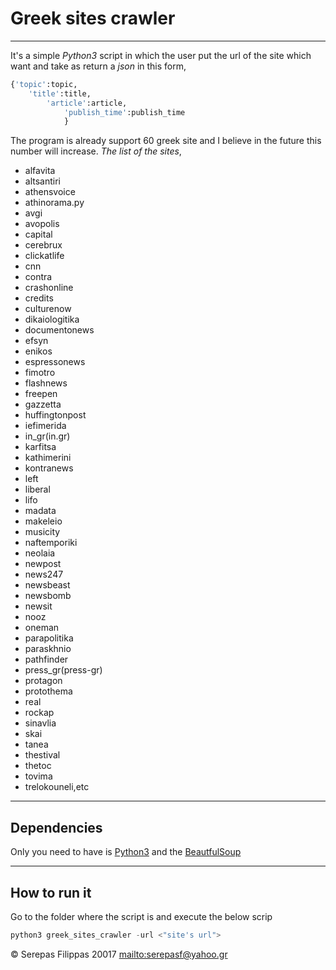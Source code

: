 # Greek sites crawler
---

It's a simple *Python3* script in which the user put the url of the site which want and take as return a *json* in this form,
```python
{'topic':topic,
    'title':title,
        'article':article,
            'publish_time':publish_time
            }
```
The program is already support 60 greek site and I believe in the future this number will increase.
*The list of the sites*,
- alfavita
- altsantiri
- athensvoice
 - athinorama.py
  - avgi
  - avopolis
  - capital
  - cerebrux
 - clickatlife
 - cnn
 - contra
 - crashonline
 - credits
 - culturenow
 - dikaiologitika
 - documentonews
 - efsyn
 - enikos
 - espressonews
- fimotro
 - flashnews
 - freepen
 - gazzetta
 - huffingtonpost
- iefimerida
- in_gr(in.gr)
 - karfitsa
  - kathimerini
 - kontranews
 - left
  - liberal
  - lifo
  - madata
  - makeleio
  - musicity
   - naftemporiki
  - neolaia
  - newpost
 - news247
 - newsbeast
 - newsbomb
 - newsit
 - nooz
 - oneman
 - parapolitika
 - paraskhnio
 - pathfinder
 - press_gr(press-gr)
 - protagon
 - protothema
 - real
 - rockap
 - sinavlia
 - skai
 - tanea
 - thestival
 - thetoc
 - tovima
 - trelokouneli,etc
 
---
## Dependencies
Only you need to have is [Python3](https://www.python.org/downloads/) and the [BeautfulSoup](https://pypi.python.org/pypi/beautifulsoup4)


---
## How to run it
Go to the folder where the script is and execute the below scrip
```python
python3 greek_sites_crawler -url <"site's url">
```

 
&copy; Serepas Filippas 20017
<mailto:serepasf@yahoo.gr>



